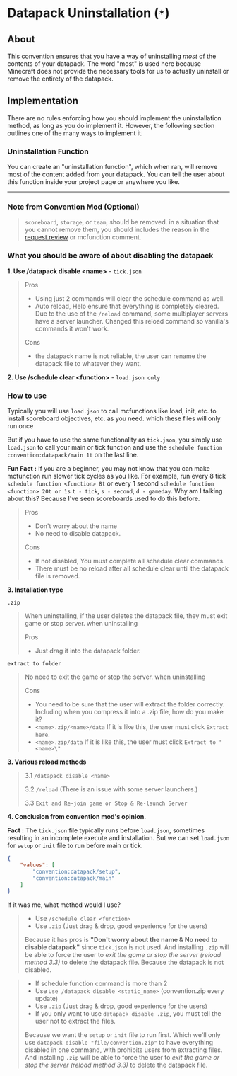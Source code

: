 # Datapack Uninstallation (`*`)

## About

This convention ensures that you have a way of uninstalling *most* of the contents of your datapack. The word "most" is used here because Minecraft does not provide the necessary tools for us to actually uninstall or remove the entirety of the datapack.

## Implementation

There are no rules enforcing how you should implement the uninstallation method, as long as you do implement it. However, the following section outlines one of the many ways to implement it.

### Uninstallation Function

You can create an "uninstallation function", which when ran, will remove most of the content added from your datapack. You can tell the user about this function inside your project page or anywhere you like.

--------------------

### **Note from Convention Mod (Optional)**
> `scoreboard`, `storage`, or `team`, should be removed. 
> in a situation that you cannot remove them, you should includes the reason in the [request review](https://github.com/mc-datapacks/review-tracker/issues) or mcfunction comment.


###  **What you should be aware of about disabling the datapack**

**1. Use /datapack disable \<name>** - `tick.json`
> Pros
> - Using just 2 commands will clear the schedule command as well. 
> - Auto reload, Help ensure that everything is completely cleared. Due to the use of the `/reload` command, some multiplayer servers have a server launcher. Changed this reload command so vanilla's commands it won't work.
>
> Cons
> - the datapack name is not reliable, the user can rename the datapack file to whatever they want.

**2. Use /schedule clear \<function>** - `load.json only`
### **How to use**
Typically you will use `load.json` to call mcfunctions like load, init, etc. to install scoreboard objectives, etc. as you need. which these files will only run once

But if you have to use the same functionality as `tick.json`, you simply use `load.json` to call your main or tick function and use the `schedule function convention:datapack/main 1t` on the last line.

**Fun Fact :** If you are a beginner, you may not know that you can make mcfunction run slower tick cycles as you like.
For example, run every 8 tick `schedule function <function> 8t` or every 1 second `schedule function <function> 20t or 1s` `t - tick`, `s - second`, `d - gameday`. Why am I talking about this? Because I've seen scoreboards used to do this before.

> Pros
> - Don't worry about the name 
> - No need to disable datapack.
>
> Cons
> - If not disabled, You must complete all schedule clear commands.
> - There must be no reload after all schedule clear until the datapack file is removed.

**3. Installation type**

`.zip`
> When uninstalling, if the user deletes the datapack file, they must exit game or stop server. when uninstalling 
>
> Pros
> - Just drag it into the datapack folder. 

`extract to folder`
> No need to exit the game or stop the server. when uninstalling
>
> Cons
> - You need to be sure that the user will extract the folder correctly. Including when you compress it into a .zip file, how do you make it?
> - `<name>.zip/<name>/data`
If it is like this, the user must click `Extract here`.
> - `<name>.zip/data`
If it is like this, the user must click `Extract to "<name>\"`

**3. Various reload methods**

 > 3.1 `/datapack disable <name>`
 >
 > 3.2 `/reload` (There is an issue with some server launchers.)
 >
 > 3.3 `Exit and Re-join game or Stop & Re-launch Server`

**4. Conclusion from convention mod's opinion.**

**Fact :** The `tick.json` file typically runs before `load.json`, sometimes resulting in an incomplete execute and installation. But we can set `load.json` for `setup` or `init` file to run before main or tick.
```json
{
    "values": [
        "convention:datapack/setup",
        "convention:datapack/main"
    ]
}
```

If it was me, what method would I use? 
> - Use `/schedule clear <function>` 
> - Use `.zip` (Just drag & drop, good experience for the users)
> 
> Because it has pros is **"Don't worry about the name & No need to disable datapack"**  since `tick.json` is not used.
And installing `.zip` will be able to force the user to *exit the game or stop the server (reload method 3.3)* to delete the datapack file. Because the datapack is not disabled.

> - If schedule function command is more than 2
> - Use `Use /datapack disable <static_name>` (convention.zip every update)
> - Use `.zip` (Just drag & drop, good experience for the users)
> - If you only want to use `datapack disable .zip`, you must tell the user not to extract the files.
> 
> Because we want the `setup` or `init` file to run first.
Which we'll only use `datapack disable "file/convention.zip"` to have everything disabled in one command, with prohibits users from extracting files.
And installing `.zip` will be able to force the user to *exit the game or stop the server (reload method 3.3)* to delete the datapack file. 